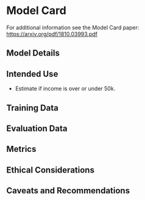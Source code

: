 # Model Card

For additional information see the Model Card paper: https://arxiv.org/pdf/1810.03993.pdf


## Model Details


## Intended Use
* Estimate if income is over or under 50k.

## Training Data


## Evaluation Data


## Metrics


## Ethical Considerations


## Caveats and Recommendations

